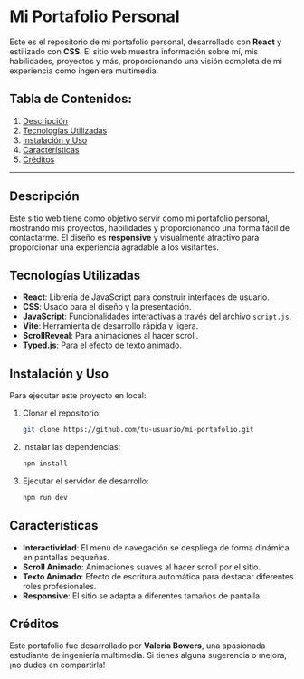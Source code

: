 # Mi Portafolio Personal

Este es el repositorio de mi portafolio personal, desarrollado con **React** y estilizado con **CSS**. El sitio web muestra información sobre mí, mis habilidades, proyectos y más, proporcionando una visión completa de mi experiencia como ingeniera multimedia.

## Tabla de Contenidos:
1. [Descripción](#descripción)
2. [Tecnologías Utilizadas](#tecnologías-utilizadas)
3. [Instalación y Uso](#instalación-y-uso)
4. [Características](#características)
5. [Créditos](#créditos)

---

## Descripción

Este sitio web tiene como objetivo servir como mi portafolio personal, mostrando mis proyectos, habilidades y proporcionando una forma fácil de contactarme. El diseño es **responsive** y visualmente atractivo para proporcionar una experiencia agradable a los visitantes.


## Tecnologías Utilizadas

- **React**: Librería de JavaScript para construir interfaces de usuario.
- **CSS**: Usado para el diseño y la presentación.
- **JavaScript**: Funcionalidades interactivas a través del archivo `script.js`.
- **Vite**: Herramienta de desarrollo rápida y ligera.
- **ScrollReveal**: Para animaciones al hacer scroll.
- **Typed.js**: Para el efecto de texto animado.

## Instalación y Uso

Para ejecutar este proyecto en local:

1. Clonar el repositorio:

    ```bash
    git clone https://github.com/tu-usuario/mi-portafolio.git
    ```

2. Instalar las dependencias:

    ```bash
    npm install
    ```

3. Ejecutar el servidor de desarrollo:

    ```bash
    npm run dev
    ```

## Características

- **Interactividad**: El menú de navegación se despliega de forma dinámica en pantallas pequeñas.
- **Scroll Animado**: Animaciones suaves al hacer scroll por el sitio.
- **Texto Animado**: Efecto de escritura automática para destacar diferentes roles profesionales.
- **Responsive**: El sitio se adapta a diferentes tamaños de pantalla.

## Créditos

Este portafolio fue desarrollado por **Valeria Bowers**, una apasionada estudiante de ingeniería multimedia. Si tienes alguna sugerencia o mejora, ¡no dudes en compartirla!
